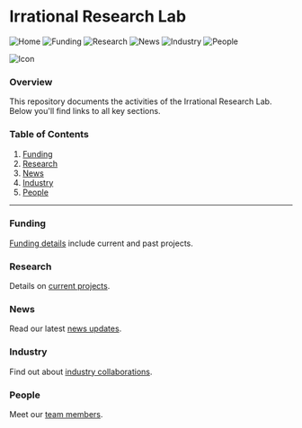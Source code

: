 # Irrational Research Lab

![Home](https://img.shields.io/badge/Home-README-blue)
![Funding](https://img.shields.io/badge/Funding-Latest-green)
![Research](https://img.shields.io/badge/Research-Projects-yellow)
![News](https://img.shields.io/badge/News-Updates-red)
![Industry](https://img.shields.io/badge/Industry-Collaborations-orange)
![People](https://img.shields.io/badge/People-Team-lightgrey)

![Icon](https://via.placeholder.com/150x100.png?text=Mad+Scientists)

### Overview
This repository documents the activities of the Irrational Research Lab. Below you'll find links to all key sections.

### Table of Contents
1. [Funding](#funding)
2. [Research](#current-projects)
3. [News](#lab-highlights)
4. [Industry](#industry-engagements)
5. [People](#team-members)

---

### Funding
[Funding details](funding.md) include current and past projects.

### Research
Details on [current projects](research.md).

### News
Read our latest [news updates](news.md).

### Industry
Find out about [industry collaborations](industry.md).

### People
Meet our [team members](people.md).
